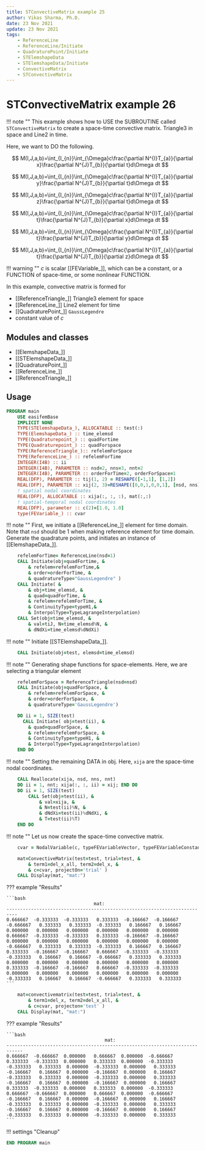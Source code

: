 ```yaml
---
title: STConvectiveMatrix example 25
author: Vikas Sharma, Ph.D.
date: 23 Nov 2021
update: 23 Nov 2021 
tags:
    - ReferenceLine
    - ReferenceLine/Initiate
    - QuadraturePoint/Initiate
    - STElemshapeData
    - STElemshapeData/Initiate
    - ConvectiveMatrix
    - STConvectiveMatrix
---
```


# STConvectiveMatrix example 26

!!! note ""
	This example shows how to USE the SUBROUTINE called `STConvectiveMatrix` to create a space-time convective matrix. Triangle3 in space and Line2 in time.
    
Here, we want to DO the following.

$$
M(I,J,a,b)=\int_{I_{n}}\int_{\Omega}c\frac{\partial N^{I}T_{a}}{\partial x}\frac{\partial N^{J}T_{b}}{\partial t}d\Omega dt
$$

$$
M(I,J,a,b)=\int_{I_{n}}\int_{\Omega}c\frac{\partial N^{I}T_{a}}{\partial y}\frac{\partial N^{J}T_{b}}{\partial t}d\Omega dt
$$

$$
M(I,J,a,b)=\int_{I_{n}}\int_{\Omega}c\frac{\partial N^{I}T_{a}}{\partial z}\frac{\partial N^{J}T_{b}}{\partial t}d\Omega dt
$$

$$
M(I,J,a,b)=\int_{I_{n}}\int_{\Omega}c\frac{\partial N^{I}T_{a}}{\partial t}\frac{\partial N^{J}T_{b}}{\partial x}d\Omega dt
$$

$$
M(I,J,a,b)=\int_{I_{n}}\int_{\Omega}c\frac{\partial N^{I}T_{a}}{\partial t}\frac{\partial N^{J}T_{b}}{\partial y}d\Omega dt
$$

$$
M(I,J,a,b)=\int_{I_{n}}\int_{\Omega}c\frac{\partial N^{I}T_{a}}{\partial t}\frac{\partial N^{J}T_{b}}{\partial z}d\Omega dt
$$

!!! warning ""
    $c$ is scalar [[FEVariable_]], which can be a constant, or a FUNCTION of space-time, or some nonlinear FUNCTION.

In this example, convective matrix is formed for 

- [[ReferenceTriangle_]] Triangle3 element for  space
- [[ReferenceLine_]] Line2 element for time
- [[QuadraturePoint_]] `GaussLegendre`
- constant value of $c$

## Modules and classes

- [[ElemshapeData_]]
- [[STElemshapeData_]]
- [[QuadraturePoint_]]
- [[ReferenceLine_]]
- [[ReferenceTriangle_]]

## Usage

```fortran
PROGRAM main
    USE easifemBase
    IMPLICIT NONE
    TYPE(STElemshapeData_), ALLOCATABLE :: test(:)
    TYPE(ElemshapeData_) :: time_elemsd
    TYPE(Quadraturepoint_) :: quadFortime
    TYPE(Quadraturepoint_) :: quadForspace
    TYPE(ReferenceTriangle_):: refelemForSpace
    TYPE(ReferenceLine_) :: refelemForTime
    INTEGER(I4B) :: ii
    INTEGER(I4B), PARAMETER :: nsd=2, nns=3, nnt=2
    INTEGER(I4B), PARAMETER :: orderForTime=2, orderForSpace=1
    REAL(DFP), PARAMETER :: tij(1, 2) = RESHAPE([-1,1], [1,2])
    REAL(DFP), PARAMETER :: xij(2, 3)=RESHAPE([0,0,1,0,0,1], [nsd, nns])
    ! spatial nodal coordinates
    REAL(DFP), ALLOCATABLE :: xija(:, :, :), mat(:,:)
    ! spatial-temporal nodal coordinates
    REAL(DFP), parameter :: c(2)=[1.0, 1.0]
    type(FEVariable_) :: cvar
```

!!! note ""
    First, we initiate a [[ReferenceLine_]] element for time domain. Note that `nsd` should be 1 when making reference element for time domain. Generate the quadrature points, and initiates an instance of [[ElemshapeData_]].

```fortran
    refelemForTime= ReferenceLine(nsd=1)
    CALL Initiate(obj=quadFortime, &
		& refelem=refelemForTime,&
		& order=orderForTime, &
      	& quadratureType="GaussLegendre" )
    CALL Initiate( &
    	& obj=time_elemsd, &
	  	& quad=quadForTime, &
		& refelem=refelemForTime, &
      	& ContinuityType=typeH1,&
		& InterpolType=TypeLagrangeInterpolation)
    CALL Set(obj=time_elemsd, &
		& val=tiJ, N=time_elemsd%N, &
        & dNdXi=time_elemsd%dNdXi)
```

!!! note ""
    Initiate [[STElemshapeData_]].

```fortran
    CALL Initiate(obj=test, elemsd=time_elemsd)
```

!!! note ""
    Generating shape functions for space-elements. Here, we are selecting a triangular element

```fortran
    refelemForSpace = ReferenceTriangle(nsd=nsd)
    CALL Initiate(obj=quadForSpace, &
		& refelem=refelemForSpace, &
		& order=orderForSpace, &
		& quadratureType='GaussLegendre')
```

```fortran
    DO ii = 1, SIZE(test)
      CALL Initiate( obj=test(ii), &
	  	& quad=quadForSpace, &
		& refelem=refelemForSpace, &
        & ContinuityType=typeH1, &
		& InterpolType=TypeLagrangeInterpolation)
    END DO
```

!!! note ""
    Setting the remaining DATA in obj. Here, `xija` are the space-time nodal coordinates.

```fortran
	CALL Reallocate(xija, nsd, nns, nnt)
    DO ii = 1, nnt; xija(:, :, ii) = xij; END DO
    DO ii = 1, SIZE(test)
        CALL Set(obj=test(ii), &
            & val=xija, &
			& N=test(ii)%N, &
            & dNdXi=test(ii)%dNdXi, &
            & T=test(ii)%T)
    END DO
```

!!! note ""
    Let us now create the space-time convective matrix.

```fortran
    cvar = NodalVariable(c, typeFEVariableVector, typeFEVariableConstant)
```

```fortran
    mat=ConvectiveMatrix(test=test, trial=test, &
        & term1=del_x_all, term2=del_x, &
        & c=cvar, projectOn='trial' )
    CALL Display(mat, "mat:")
```

??? example "Results"

    ```bash
                                    mat:                                   
    --------------------------------------------------------------------------
    0.666667  -0.333333  -0.333333   0.333333  -0.166667  -0.166667
    -0.666667   0.333333   0.333333  -0.333333   0.166667   0.166667
    0.000000   0.000000   0.000000   0.000000   0.000000   0.000000
    0.666667  -0.333333  -0.333333   0.333333  -0.166667  -0.166667
    0.000000   0.000000   0.000000   0.000000   0.000000   0.000000
    -0.666667   0.333333   0.333333  -0.333333   0.166667   0.166667
    0.333333  -0.166667  -0.166667   0.666667  -0.333333  -0.333333
    -0.333333   0.166667   0.166667  -0.666667   0.333333   0.333333
    0.000000   0.000000   0.000000   0.000000   0.000000   0.000000
    0.333333  -0.166667  -0.166667   0.666667  -0.333333  -0.333333
    0.000000   0.000000   0.000000   0.000000   0.000000   0.000000
    -0.333333   0.166667   0.166667  -0.666667   0.333333   0.333333    
    ```


```fortran
    mat=convectivematrix(test=test, trial=test, &
        & term1=del_x, term2=del_x_all, &
        & c=cvar, projecton='test' )
    CALL Display(mat, "mat:")
```

??? example "Results"

    ```bash
                                        mat:                                    
    ----------------------------------------------------------------------------
    0.666667  -0.666667  0.000000   0.666667  0.000000  -0.666667   0.333333  -0.333333  0.000000   0.333333  0.000000  -0.333333
    -0.333333   0.333333  0.000000  -0.333333  0.000000   0.333333  -0.166667   0.166667  0.000000  -0.166667  0.000000   0.166667
    -0.333333   0.333333  0.000000  -0.333333  0.000000   0.333333  -0.166667   0.166667  0.000000  -0.166667  0.000000   0.166667
    0.333333  -0.333333  0.000000   0.333333  0.000000  -0.333333   0.666667  -0.666667  0.000000   0.666667  0.000000  -0.666667
    -0.166667   0.166667  0.000000  -0.166667  0.000000   0.166667  -0.333333   0.333333  0.000000  -0.333333  0.000000   0.333333
    -0.166667   0.166667  0.000000  -0.166667  0.000000   0.166667  -0.333333   0.333333  0.000000  -0.333333  0.000000   0.333333    
    ```

!!! settings "Cleanup"

```fortran
END PROGRAM main
```
